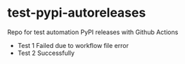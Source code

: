 # test-pypi-autoreleases
Repo for test automation PyPI releases with Github Actions

* Test 1 Failed due to workflow file error
* Test 2 Successfully
